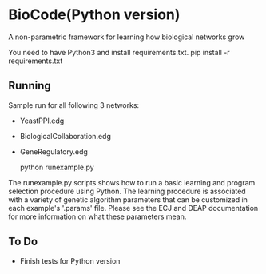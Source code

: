 BioCode(Python version)
========

A non-parametric framework for learning how biological networks grow

You need to have Python3 and install requirements.txt.
	pip install -r requirements.txt

Running
-------

Sample run for all following 3 networks:
- YeastPPI.edg
- BiologicalCollaboration.edg
- GeneRegulatory.edg

	python runexample.py
	
The runexample.py scripts shows how to run a basic learning and program
selection procedure using Python. The learning procedure is
associated with a variety of genetic algorithm parameters that can be
customized in each example's '.params' file.  Please see the ECJ and
DEAP documentation for more information on what these parameters mean.

To Do
-----
* Finish tests for Python version
